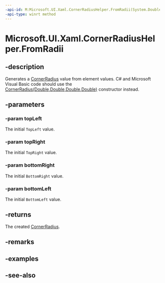 ```yaml
---
-api-id: M:Microsoft.UI.Xaml.CornerRadiusHelper.FromRadii(System.Double,System.Double,System.Double,System.Double)
-api-type: winrt method
---
```


<!-- Method syntax
public Microsoft.UI.Xaml.CornerRadius FromRadii(System.Double topLeft, System.Double topRight, System.Double bottomRight, System.Double bottomLeft)
-->

# Microsoft.UI.Xaml.CornerRadiusHelper.FromRadii

## -description

Generates a [CornerRadius](cornerradius.md) value from element values. C# and Microsoft Visual Basic code should use the [CornerRadius(Double,Double,Double,Double)](/dotnet/api/windows.ui.xaml.cornerradius.-ctor#Windows_UI_Xaml_CornerRadius__ctor_System_Double_System_Double_System_Double_System_Double_) constructor instead.

## -parameters

### -param topLeft

The initial `TopLeft` value.

### -param topRight

The initial `TopRight` value.

### -param bottomRight

The initial `BottomRight` value.

### -param bottomLeft

The initial `BottomLeft` value.

## -returns

The created [CornerRadius](cornerradius.md).

## -remarks

## -examples

## -see-also
